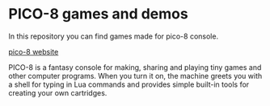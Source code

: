 # PICO-8 games and demos

In this repository you can find games made for pico-8 console.

[pico-8 website](https://www.lexaloffle.com/pico-8.php)

PICO-8 is a fantasy console for making, sharing and playing tiny games and other computer programs. 
When you turn it on, the machine greets you with a shell for typing in Lua commands and provides simple 
built-in tools for creating your own cartridges.
